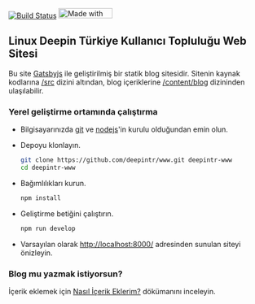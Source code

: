 [![Build Status](https://travis-ci.com/deepintr/www.svg?branch=master)](https://travis-ci.com/deepintr/www) <a href="https://bulma.io">
<img src="https://bulma.io/images/made-with-bulma.png" alt="Made with Bulma" width="106" height="20">
</a>

## Linux Deepin Türkiye Kullanıcı Topluluğu Web Sitesi

Bu site [Gatsbyjs](https://www.gatsbyjs.org/) ile geliştirilmiş bir statik blog sitesidir. Sitenin kaynak kodlarına [/src](./src) dizini altından, blog içeriklerine [/content/blog](/content/blog) dizininden ulaşılabilir.

### Yerel geliştirme ortamında çalıştırma

- Bilgisayarınızda [git](https://git-scm.com/) ve [nodejs](https://nodejs.org/)'in kurulu olduğundan emin olun.

- Depoyu klonlayın.

  ```bash
  git clone https://github.com/deepintr/www.git deepintr-www
  cd deepintr-www
  ```

- Bağımlılıkları kurun.

  ```bash
  npm install
  ```

- Geliştirme betiğini çalıştırın.

  ```bash
  npm run develop
  ```

- Varsayılan olarak [http://localhost:8000/](http://localhost:8000/) adresinden sunulan siteyi önizleyin.

### Blog mu yazmak istiyorsun?

İçerik eklemek için [Nasıl İçerik Eklerim?](./content/blog#README) dökümanını inceleyin.
